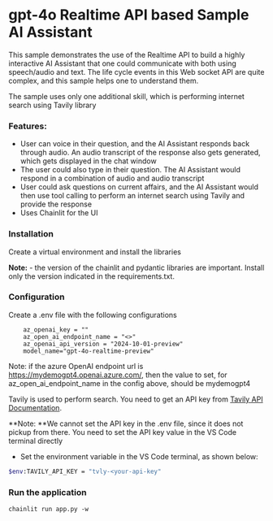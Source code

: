 # gpt-4o Realtime API based Sample AI Assistant

This sample demonstrates the use of the Realtime API to build a highly interactive AI Assistant that one could communicate with both using speech/audio and text.
The life cycle events in this Web socket API are quite complex, and this sample helps one to understand them.

The sample uses only one additional skill, which is performing internet search using Tavily library


### Features:

- User can voice in their question, and the AI Assistant responds back through audio. An audio transcript of the response also gets generated, which gets displayed in the chat window
- The user could also type in their question. The AI Assistant would respond in a combination of audio and audio transcript
- User could ask questions on current affairs, and the AI Assistant would then use tool calling to perform an internet search using Tavily and provide the response
- Uses Chainlit for the UI

### Installation

Create a virtual environment and install the libraries

**Note:** - the version of the chainlit and pydantic libraries are important. Install only the version indicated in the requirements.txt.

### Configuration


Create a .env file with the following configurations

```
    az_openai_key = ""
    az_open_ai_endpoint_name = "<>"
    az_openai_api_version = "2024-10-01-preview"
    model_name="gpt-4o-realtime-preview"

```

Note: if the azure OpenAI endpoint url is https://mydemogpt4.openai.azure.com/, then the value to set, for az_open_ai_endpoint_name in the config above, should be mydemogpt4

Tavily is used to perform search. You need to get an API key from [Tavily API Documentation](https://docs.tavily.com/docs/rest-api/api-reference).

**Note: **We cannot set the API key in the .env file, since it does not pickup from there. You need to set the API key value in the VS Code terminal directly

- Set the environment variable in the VS Code terminal, as shown below:

```sh
$env:TAVILY_API_KEY = "tvly-<your-api-key"
```

### Run the application

```
chainlit run app.py -w
```
